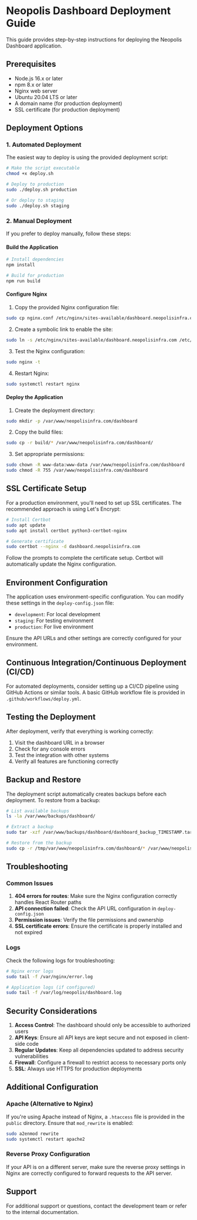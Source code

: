 # Neopolis Dashboard Deployment Guide

This guide provides step-by-step instructions for deploying the Neopolis Dashboard application.

## Prerequisites

- Node.js 16.x or later
- npm 8.x or later
- Nginx web server
- Ubuntu 20.04 LTS or later
- A domain name (for production deployment)
- SSL certificate (for production deployment)

## Deployment Options

### 1. Automated Deployment

The easiest way to deploy is using the provided deployment script:

```bash
# Make the script executable
chmod +x deploy.sh

# Deploy to production
sudo ./deploy.sh production

# Or deploy to staging
sudo ./deploy.sh staging
```

### 2. Manual Deployment

If you prefer to deploy manually, follow these steps:

#### Build the Application

```bash
# Install dependencies
npm install

# Build for production
npm run build
```

#### Configure Nginx

1. Copy the provided Nginx configuration file:

```bash
sudo cp nginx.conf /etc/nginx/sites-available/dashboard.neopolisinfra.com
```

2. Create a symbolic link to enable the site:

```bash
sudo ln -s /etc/nginx/sites-available/dashboard.neopolisinfra.com /etc/nginx/sites-enabled/
```

3. Test the Nginx configuration:

```bash
sudo nginx -t
```

4. Restart Nginx:

```bash
sudo systemctl restart nginx
```

#### Deploy the Application

1. Create the deployment directory:

```bash
sudo mkdir -p /var/www/neopolisinfra.com/dashboard
```

2. Copy the build files:

```bash
sudo cp -r build/* /var/www/neopolisinfra.com/dashboard/
```

3. Set appropriate permissions:

```bash
sudo chown -R www-data:www-data /var/www/neopolisinfra.com/dashboard
sudo chmod -R 755 /var/www/neopolisinfra.com/dashboard
```

## SSL Certificate Setup

For a production environment, you'll need to set up SSL certificates. The recommended approach is using Let's Encrypt:

```bash
# Install Certbot
sudo apt update
sudo apt install certbot python3-certbot-nginx

# Generate certificate
sudo certbot --nginx -d dashboard.neopolisinfra.com
```

Follow the prompts to complete the certificate setup. Certbot will automatically update the Nginx configuration.

## Environment Configuration

The application uses environment-specific configuration. You can modify these settings in the `deploy-config.json` file:

- `development`: For local development
- `staging`: For testing environment
- `production`: For live environment

Ensure the API URLs and other settings are correctly configured for your environment.

## Continuous Integration/Continuous Deployment (CI/CD)

For automated deployments, consider setting up a CI/CD pipeline using GitHub Actions or similar tools. A basic GitHub workflow file is provided in `.github/workflows/deploy.yml`.

## Testing the Deployment

After deployment, verify that everything is working correctly:

1. Visit the dashboard URL in a browser
2. Check for any console errors
3. Test the integration with other systems
4. Verify all features are functioning correctly

## Backup and Restore

The deployment script automatically creates backups before each deployment. To restore from a backup:

```bash
# List available backups
ls -la /var/www/backups/dashboard/

# Extract a backup
sudo tar -xzf /var/www/backups/dashboard/dashboard_backup_TIMESTAMP.tar.gz -C /tmp/

# Restore from the backup
sudo cp -r /tmp/var/www/neopolisinfra.com/dashboard/* /var/www/neopolisinfra.com/dashboard/
```

## Troubleshooting

### Common Issues

1. **404 errors for routes**: Make sure the Nginx configuration correctly handles React Router paths
2. **API connection failed**: Check the API URL configuration in `deploy-config.json`
3. **Permission issues**: Verify the file permissions and ownership
4. **SSL certificate errors**: Ensure the certificate is properly installed and not expired

### Logs

Check the following logs for troubleshooting:

```bash
# Nginx error logs
sudo tail -f /var/nginx/error.log

# Application logs (if configured)
sudo tail -f /var/log/neopolis/dashboard.log
```

## Security Considerations

1. **Access Control**: The dashboard should only be accessible to authorized users
2. **API Keys**: Ensure all API keys are kept secure and not exposed in client-side code
3. **Regular Updates**: Keep all dependencies updated to address security vulnerabilities
4. **Firewall**: Configure a firewall to restrict access to necessary ports only
5. **SSL**: Always use HTTPS for production deployments

## Additional Configuration

### Apache (Alternative to Nginx)

If you're using Apache instead of Nginx, a `.htaccess` file is provided in the `public` directory. Ensure that `mod_rewrite` is enabled:

```bash
sudo a2enmod rewrite
sudo systemctl restart apache2
```

### Reverse Proxy Configuration

If your API is on a different server, make sure the reverse proxy settings in Nginx are correctly configured to forward requests to the API server.

## Support

For additional support or questions, contact the development team or refer to the internal documentation.